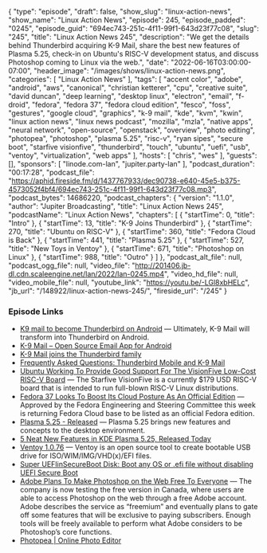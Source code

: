 {
  "type": "episode",
  "draft": false,
  "show_slug": "linux-action-news",
  "show_name": "Linux Action News",
  "episode": 245,
  "episode_padded": "0245",
  "episode_guid": "694ec743-251c-4f11-99f1-643d23f77c08",
  "slug": "245",
  "title": "Linux Action News 245",
  "description": "We get the details behind Thunderbird acquiring K-9 Mail, share the best new features of Plasma 5.25, check-in on Ubuntu's RISC-V development status, and discuss Photoshop coming to Linux via the web.",
  "date": "2022-06-16T03:00:00-07:00",
  "header_image": "/images/shows/linux-action-news.png",
  "categories": [
    "Linux Action News"
  ],
  "tags": [
    "accent color",
    "adobe",
    "android",
    "aws",
    "canonical",
    "christian ketterer",
    "cpu",
    "creative suite",
    "david duncan",
    "deep learning",
    "desktop linux",
    "electron",
    "email",
    "f-droid",
    "fedora",
    "fedora 37",
    "fedora cloud edition",
    "fesco",
    "foss",
    "gestures",
    "google cloud",
    "graphics",
    "k-9 mail",
    "kde",
    "kvm",
    "kwin",
    "linux action news",
    "linux news podcast",
    "mozilla",
    "mzla",
    "native apps",
    "neural network",
    "open-source",
    "openstack",
    "overview",
    "photo editing",
    "photopea",
    "photoshop",
    "plasma 5.25",
    "risc-v",
    "ryan sipes",
    "secure boot",
    "starfive visionfive",
    "thunderbird",
    "touch",
    "ubuntu",
    "uefi",
    "usb",
    "ventoy",
    "virtualization",
    "web apps"
  ],
  "hosts": [
    "chris",
    "wes"
  ],
  "guests": [],
  "sponsors": [
    "linode.com-lan",
    "jupiter.party-lan"
  ],
  "podcast_duration": "00:17:28",
  "podcast_file": "https://aphid.fireside.fm/d/1437767933/dec90738-e640-45e5-b375-4573052f4bf4/694ec743-251c-4f11-99f1-643d23f77c08.mp3",
  "podcast_bytes": 14686220,
  "podcast_chapters": {
    "version": "1.1.0",
    "author": "Jupiter Broadcasting",
    "title": "Linux Action News 245",
    "podcastName": "Linux Action News",
    "chapters": [
      {
        "startTime": 0,
        "title": "Intro"
      },
      {
        "startTime": 13,
        "title": "K-9 Joins Thunderbird"
      },
      {
        "startTime": 270,
        "title": "Ubuntu on RISC-V"
      },
      {
        "startTime": 360,
        "title": "Fedora Cloud is Back"
      },
      {
        "startTime": 441,
        "title": "Plasma 5.25"
      },
      {
        "startTime": 527,
        "title": "New Toys in Ventoy"
      },
      {
        "startTime": 671,
        "title": "Photoshop on Linux"
      },
      {
        "startTime": 988,
        "title": "Outro"
      }
    ]
  },
  "podcast_alt_file": null,
  "podcast_ogg_file": null,
  "video_file": "http://201406.jb-dl.cdn.scaleengine.net/lan/2022/lan-0245.mp4",
  "video_hd_file": null,
  "video_mobile_file": null,
  "youtube_link": "https://youtu.be/-LGl8xbHELc",
  "jb_url": "/148922/linux-action-news-245/",
  "fireside_url": "/245"
}


### Episode Links

  * [K9 mail to become Thunderbird on Android](https://lwn.net/Articles/897712/ "K9 mail to become Thunderbird on Android") — Ultimately, K-9 Mail will transform into Thunderbird on Android.
  * [K-9 Mail – Open Source Email App for Android](https://github.com/thundernest/k-9 "K-9 Mail – Open Source Email App for Android")
  * [K-9 Mail joins the Thunderbird family](https://k9mail.app/2022/06/13/K-9-Mail-and-Thunderbird "K-9 Mail joins the Thunderbird family")
  * [Frequently Asked Questions: Thunderbird Mobile and K-9 Mail](https://blog.thunderbird.net/2022/06/faq-thunderbird-mobile-and-k-9-mail/ "Frequently Asked Questions: Thunderbird Mobile and K-9 Mail")
  * [Ubuntu Working To Provide Good Support For The VisionFive Low-Cost RISC-V Board](https://www.phoronix.com/scan.php?page=news_item&px=Ubuntu-VisionFive-WIP "Ubuntu Working To Provide Good Support For The VisionFive Low-Cost RISC-V Board") — The Starfive VisionFive is a currently $179 USD RISC-V board that is intended to run full-blown RISC-V Linux distributions. 
  * [Fedora 37 Looks To Boost Its Cloud Posture As An Official Edition](https://www.phoronix.com/scan.php?page=news_item&px=Fedora-Cloud-Base-37-Plan "Fedora 37 Looks To Boost Its Cloud Posture As An Official Edition") — Approved by the Fedora Engineering and Steering Committee this week is returning Fedora Cloud base to be listed as an official Fedora edition.
  * [Plasma 5.25 - Released](https://kde.org/announcements/plasma/5/5.25.0/ "Plasma 5.25 - Released") — Plasma 5.25 brings new features and concepts to the desktop environment.
  * [5 Neat New Features in KDE Plasma 5.25, Released Today](https://www.omgubuntu.co.uk/2022/06/kde-plasma-5-25-new-features "5 Neat New Features in KDE Plasma 5.25, Released Today")
  * [Ventoy 1.0.76](https://github.com/ventoy/Ventoy/releases/tag/v1.0.76 "Ventoy 1.0.76") — Ventoy is an open source tool to create bootable USB drive for ISO/WIM/IMG/VHD(x)/EFI files.
  * [Super UEFIinSecureBoot Disk: Boot any OS or .efi file without disabling UEFI Secure Boot](https://github.com/ValdikSS/Super-UEFIinSecureBoot-Disk "Super UEFIinSecureBoot Disk: Boot any OS or .efi file without disabling UEFI Secure Boot")
  * [Adobe Plans To Make Photoshop on the Web Free To Everyone](https://www.theverge.com/2022/6/14/23162580/photoshop-web-free-freemium-version-adobe "Adobe Plans To Make Photoshop on the Web Free To Everyone") — The company is now testing the free version in Canada, where users are able to access Photoshop on the web through a free Adobe account. Adobe describes the service as “freemium” and eventually plans to gate off some features that will be exclusive to paying subscribers. Enough tools will be freely available to perform what Adobe considers to be Photoshop’s core functions.
  * [Photopea | Online Photo Editor](https://www.photopea.com/ "Photopea | Online Photo Editor")



